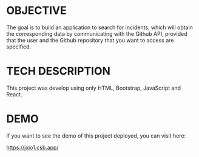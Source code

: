 # OBJECTIVE

The goal is to build an application to search for incidents, which will obtain the corresponding data by communicating with the Github API, provided that the user and the Github repository that you want to access are specified.

# TECH DESCRIPTION

This project was develop using only HTML, Bootstrap, JavaScript and React.

# DEMO

If you want to see the demo of this project deployed, you can visit here:

https://jxio1.csb.app/

